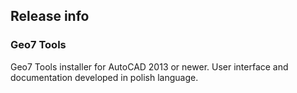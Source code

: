 ## Release info

### Geo7 Tools 

Geo7 Tools installer for AutoCAD 2013 or newer. User interface and documentation developed in polish language.
